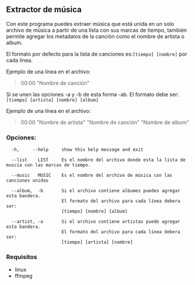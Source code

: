 ## Extractor de música
Con este programa puedes extraer música que está unida en un solo archivo de música a partir de una lista con sus marcas de tiempo,
también permite agregar los metadatos de la canción como el nombre de artista o album.

El formato por defecto para la lista de canciones es:```[tiempo] [nombre]``` por cada línea.

Ejemplo de una línea en el archivo: 
> 00:00 "Nombre de canción"

Si se unen las opciones -a y -b de esta forma -ab. El formato debe ser: ```[tiempo] [artista] [nombre] [album]```

Ejemplo de una línea en el archivo: 

> 00:00 "Nombre de artista" "Nombre de canción" "Nombre de album"

### Opciones:
```
  -h,     --help     show this help message and exit
  
  --list    LIST     Es el nombre del archivo donde esta la lista de muscia con las marcas de tiempo.
  
  --music   MUSIC    Es el nombre del archivo de música con las canciones unidas
  
  --album,  -b       Si el archivo contiene albumes puedes agregar esta bandera. 
                     El formato del archivo para cada línea debera ser: 
                     [tiempo] [nombre] [album]
                     
  --artist, -a       Si el archivo contiene artistas puede agregar esta bandera. 
                     El formato del archivo para cada línea debera ser: 
                     [tiempo] [artista] [nombre]
```

### Requisitos
- linux
- ffmpeg


